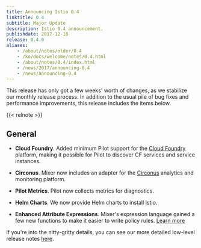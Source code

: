 ```yaml
---
title: Announcing Istio 0.4
linktitle: 0.4
subtitle: Major Update
description: Istio 0.4 announcement.
publishdate: 2017-12-18
release: 0.4.0
aliases:
    - /about/notes/older/0.4
    - /ko/docs/welcome/notes/0.4.html
    - /about/notes/0.4/index.html
    - /news/2017/announcing-0.4
    - /news/announcing-0.4
---
```


This release has only got a few weeks' worth of changes, as we stabilize our monthly release process.
In addition to the usual pile of bug fixes and performance improvements, this release includes the items
below.

{{< relnote >}}

## General

- **Cloud Foundry**. Added minimum Pilot support for the [Cloud Foundry](https://www.cloudfoundry.org) platform, making it
possible for Pilot to discover CF services and service instances.

- **Circonus**. Mixer now includes an adapter for the [Circonus](https://www.circonus.com) analytics and monitoring platform.

- **Pilot Metrics**. Pilot now collects metrics for diagnostics.

- **Helm Charts**. We now provide Helm charts to install Istio.

- **Enhanced Attribute Expressions**. Mixer's expression language gained a few new functions
to make it easier to write policy rules. [Learn more](https://istio.io/v1.6/ko/docs/reference/config/policy-and-telemetry/expression-language/)

If you're into the nitty-gritty details, you can see our more detailed low-level
release notes [here](https://github.com/istio/istio/wiki/v0.4.0).
